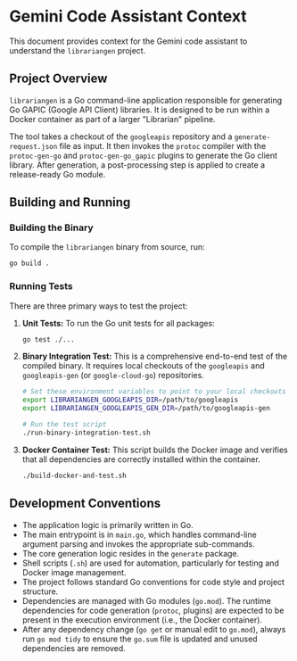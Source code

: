 # Gemini Code Assistant Context

This document provides context for the Gemini code assistant to understand the `librariangen` project.

## Project Overview

`librariangen` is a Go command-line application responsible for generating Go GAPIC (Google API Client) libraries. It is designed to be run within a Docker container as part of a larger "Librarian" pipeline.

The tool takes a checkout of the `googleapis` repository and a `generate-request.json` file as input. It then invokes the `protoc` compiler with the `protoc-gen-go` and `protoc-gen-go_gapic` plugins to generate the Go client library. After generation, a post-processing step is applied to create a release-ready Go module.

## Building and Running

### Building the Binary

To compile the `librariangen` binary from source, run:
```bash
go build .
```

### Running Tests

There are three primary ways to test the project:

1.  **Unit Tests:** To run the Go unit tests for all packages:
    ```bash
    go test ./...
    ```

2.  **Binary Integration Test:** This is a comprehensive end-to-end test of the compiled binary. It requires local checkouts of the `googleapis` and `googleapis-gen` (or `google-cloud-go`) repositories.
    ```bash
    # Set these environment variables to point to your local checkouts
    export LIBRARIANGEN_GOOGLEAPIS_DIR=/path/to/googleapis
    export LIBRARIANGEN_GOOGLEAPIS_GEN_DIR=/path/to/googleapis-gen

    # Run the test script
    ./run-binary-integration-test.sh
    ```

3.  **Docker Container Test:** This script builds the Docker image and verifies that all dependencies are correctly installed within the container.
    ```bash
    ./build-docker-and-test.sh
    ```

## Development Conventions

*   The application logic is primarily written in Go.
*   The main entrypoint is in `main.go`, which handles command-line argument parsing and invokes the appropriate sub-commands.
*   The core generation logic resides in the `generate` package.
*   Shell scripts (`.sh`) are used for automation, particularly for testing and Docker image management.
*   The project follows standard Go conventions for code style and project structure.
*   Dependencies are managed with Go modules (`go.mod`). The runtime dependencies for code generation (`protoc`, plugins) are expected to be present in the execution environment (i.e., the Docker container).
*   After any dependency change (`go get` or manual edit to `go.mod`), always run `go mod tidy` to ensure the `go.sum` file is updated and unused dependencies are removed.
